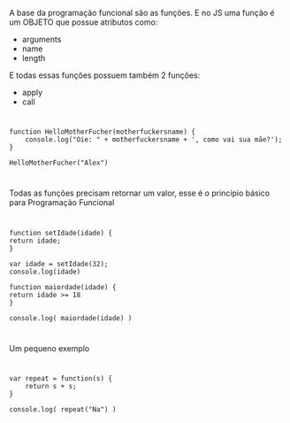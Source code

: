 A base da programação funcional são as funções. E no JS uma função é um OBJETO que possue atributos como:

- arguments
- name
- length

E todas essas funções possuem também 2 funções:

- apply
- call

#

	function HelloMotherFucher(motherfuckersname) {
		console.log("Oie: " + motherfuckersname + ', como vai sua mãe?');
	}

	HelloMotherFucher("Alex")

#

Todas as funções precisam retornar um valor, esse é o princípio básico para Programação Funcional

#
	
	function setIdade(idade) {
	return idade;
	}

	var idade = setIdade(32);
	console.log(idade)

	function maiordade(idade) {
	return idade >= 18
	}

	console.log( maiordade(idade) )
	
#

Um pequeno exemplo

#

	var repeat = function(s) {
		return s + s;
	}

	console.log( repeat("Na") )

#
